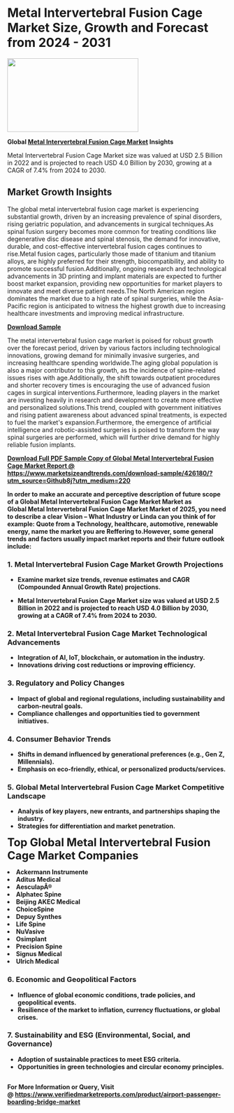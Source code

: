 <H1>Metal Intervertebral Fusion Cage Market Size, Growth and Forecast from 2024 - 2031</H1><img class="aligncenter size-medium wp-image-584254" src="https://thirdeyenews.in/wp-content/uploads/2024/09/Global-Market-Research-300x168.jpeg" alt="" width="300" height="168" /><p><strong>Global&nbsp;<a href="https://www.marketsizeandtrends.com/download-sample/426180/?utm_source=Github8j?utm_medium=220">Metal Intervertebral Fusion Cage Market</a> Insights</strong></p><p>Metal Intervertebral Fusion Cage Market size was valued at USD 2.5 Billion in 2022 and is projected to reach USD 4.0 Billion by 2030, growing at a CAGR of 7.4% from 2024 to 2030.</p><p><h2>Market Growth Insights</h2> <p>The global metal intervertebral fusion cage market is experiencing substantial growth, driven by an increasing prevalence of spinal disorders, rising geriatric population, and advancements in surgical techniques.As spinal fusion surgery becomes more common for treating conditions like degenerative disc disease and spinal stenosis, the demand for innovative, durable, and cost-effective intervertebral fusion cages continues to rise.Metal fusion cages, particularly those made of titanium and titanium alloys, are highly preferred for their strength, biocompatibility, and ability to promote successful fusion.Additionally, ongoing research and technological advancements in 3D printing and implant materials are expected to further boost market expansion, providing new opportunities for market players to innovate and meet diverse patient needs.The North American region dominates the market due to a high rate of spinal surgeries, while the Asia-Pacific region is anticipated to witness the highest growth due to increasing healthcare investments and improving medical infrastructure.</p> <p><strong><a href="#">Download Sample</a></strong></p> <p>The metal intervertebral fusion cage market is poised for robust growth over the forecast period, driven by various factors including technological innovations, growing demand for minimally invasive surgeries, and increasing healthcare spending worldwide.The aging global population is also a major contributor to this growth, as the incidence of spine-related issues rises with age.Additionally, the shift towards outpatient procedures and shorter recovery times is encouraging the use of advanced fusion cages in surgical interventions.Furthermore, leading players in the market are investing heavily in research and development to create more effective and personalized solutions.This trend, coupled with government initiatives and rising patient awareness about advanced spinal treatments, is expected to fuel the market's expansion.Furthermore, the emergence of artificial intelligence and robotic-assisted surgeries is poised to transform the way spinal surgeries are performed, which will further drive demand for highly reliable fusion implants.<p><strong><a href="#"></p><p><span class=""><strong>Download Full PDF Sample Copy of Global Metal Intervertebral Fusion Cage Market Report</strong> @ <a href="https://www.marketsizeandtrends.com/download-sample/426180/?utm_source=Github8j?utm_medium=220" target="_blank">https://www.marketsizeandtrends.com/download-sample/426180/?utm_source=Github8j?utm_medium=220</a></span></p><p>In order to make an accurate and perceptive description of future scope of a Global&nbsp;Metal Intervertebral Fusion Cage Market Market as Global&nbsp;Metal Intervertebral Fusion Cage Market Market of 2025, you need to describe a clear Vision &ndash; What Industry or Linda can you think of for example: Quote from a Technology, healthcare, automotive, renewable energy, name the market you are Reffering to.However, some general trends and factors usually impact market reports and their future outlook include:</p><h3>1.&nbsp;<strong>Metal Intervertebral Fusion Cage Market Growth Projections</strong></h3><ul><li>Examine market size trends, revenue estimates and CAGR (Compounded Annual Growth Rate) projections.</li><li><p>Metal Intervertebral Fusion Cage Market size was valued at USD 2.5 Billion in 2022 and is projected to reach USD 4.0 Billion by 2030, growing at a CAGR of 7.4% from 2024 to 2030.</p></li></ul><h3>2.&nbsp;<strong>Metal Intervertebral Fusion Cage Market Technological Advancements</strong></h3><ul><li>Integration of AI, IoT, blockchain, or automation in the industry.</li><li>Innovations driving cost reductions or improving efficiency.</li></ul><h3>3.&nbsp;<strong>Regulatory and Policy Changes</strong></h3><ul><li>Impact of global and regional regulations, including sustainability and carbon-neutral goals.</li><li>Compliance challenges and opportunities tied to government initiatives.</li></ul><h3>4.&nbsp;<strong>Consumer Behavior Trends</strong></h3><ul><li>Shifts in demand influenced by generational preferences (e.g., Gen Z, Millennials).</li><li>Emphasis on eco-friendly, ethical, or personalized products/services.</li></ul><h3>5.&nbsp;<strong>Global Metal Intervertebral Fusion Cage Market Competitive Landscape</strong></h3><ul><li>Analysis of key players, new entrants, and partnerships shaping the industry.</li><li>Strategies for differentiation and market penetration.</li></ul><p data-pm-slice="1 1 []"><span style="color: inherit; font-family: inherit; font-size: 25px;">Top Global Metal Intervertebral Fusion Cage Market Companies</span></p><div class="" data-test-id=""><p><li>Ackermann Instrumente</li><li> Aditus Medical</li><li> AesculapÂ®</li><li> Alphatec Spine</li><li> Beijing AKEC Medical</li><li> ChoiceSpine</li><li> Depuy Synthes</li><li> Life Spine</li><li> NuVasive</li><li> Osimplant</li><li> Precision Spine</li><li> Signus Medical</li><li> Ulrich Medical</li></p></div><h3>6.&nbsp;<strong>Economic and Geopolitical Factors</strong></h3><ul><li>Influence of global economic conditions, trade policies, and geopolitical events.</li><li>Resilience of the market to inflation, currency fluctuations, or global crises.</li></ul><h3>7.&nbsp;<strong>Sustainability and ESG (Environmental, Social, and Governance)</strong></h3><ul><li>Adoption of sustainable practices to meet ESG criteria.</li><li>Opportunities in green technologies and circular economy principles.</li></ul><h2><strong style="font-size: 14px;">For More Information or Query, Visit @&nbsp;</strong><a style="background-color: #ffffff; font-size: 14px;" href="https://www.marketsizeandtrends.com/report/metal-intervertebral-fusion-cage-market/" target="_blank">https://www.verifiedmarketreports.com/product/airport-passenger-boarding-bridge-market</a></h2>